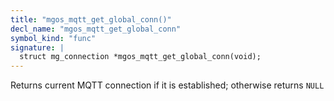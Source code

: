```yaml
---
title: "mgos_mqtt_get_global_conn()"
decl_name: "mgos_mqtt_get_global_conn"
symbol_kind: "func"
signature: |
  struct mg_connection *mgos_mqtt_get_global_conn(void);
---
```


Returns current MQTT connection if it is established; otherwise returns
`NULL` 

